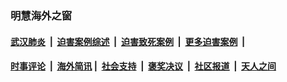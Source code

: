 
### 明慧海外之窗

####  [武汉肺炎](indexes/365.md?t=04240701) &nbsp;|&nbsp;  [迫害案例综述](indexes/328.md?t=04240701) &nbsp;|&nbsp; [迫害致死案例](indexes/277.md?t=04240701)  &nbsp;|&nbsp; [更多迫害案例](indexes/81.md?t=04240701)  &nbsp;|&nbsp; 
####  [时事评论](indexes/19.md?t=04240701) &nbsp;|&nbsp; [海外简讯](indexes/245.md?t=04240701)&nbsp;|&nbsp;  [社会支持](indexes/140.md?t=04240701) &nbsp;|&nbsp; [褒奖决议](indexes/282.md?t=04240701) &nbsp;|&nbsp; [社区报道](indexes/91.md?t=04240701)  &nbsp;|&nbsp; [天人之间](indexes/78.md?t=04240701) 

